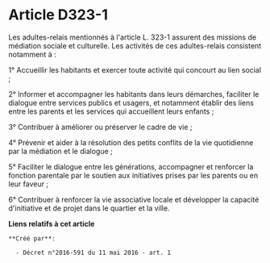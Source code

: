 # Article D323-1

Les adultes-relais mentionnés à l'article L. 323-1 assurent des missions de médiation sociale et culturelle. Les activités de
ces adultes-relais consistent notamment à : 

1° Accueillir les habitants et exercer toute activité qui concourt au lien social ; 

2° Informer et accompagner les habitants dans leurs démarches, faciliter le dialogue entre services publics et usagers, et
notamment établir des liens entre les parents et les services qui accueillent leurs enfants ; 

3° Contribuer à améliorer ou préserver le cadre de vie ; 

4° Prévenir et aider à la résolution des petits conflits de la vie quotidienne par la médiation et le dialogue ; 

5° Faciliter le dialogue entre les générations, accompagner et renforcer la fonction parentale par le soutien aux initiatives
prises par les parents ou en leur faveur ; 

6° Contribuer à renforcer la vie associative locale et développer la capacité d'initiative et de projet dans le quartier et
la ville.

**Liens relatifs à cet article**

	**Créé par**:

	  - Décret n°2016-591 du 11 mai 2016 - art. 1
